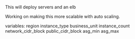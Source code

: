 This will deploy servers and an elb

Working on making this more scalable with auto scaling.


variables:
region
instance_type
business_unit
instance_count
network_cidr_block
public_cidr_block
asg_min
asg_max
